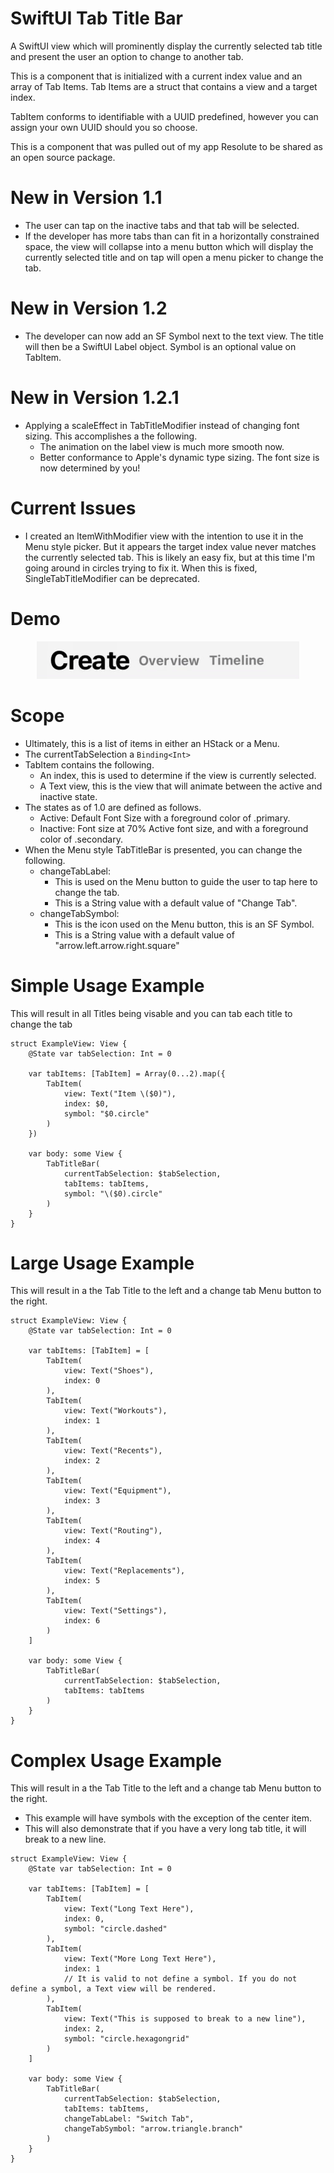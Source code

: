 # SwiftUI Tab Title Bar
A SwiftUI view which will prominently display the currently selected tab title and present the user an option to change to another tab.

This is a component that is initialized with a current index value and an array of Tab Items. Tab Items are a struct that contains a view and a target index. 

TabItem conforms to identifiable with a UUID predefined, however you can assign your own UUID should you so choose. 

This is a component that was pulled out of my app Resolute to be shared as an open source package. 

# New in Version 1.1
- The user can tap on the inactive tabs and that tab will be selected.
- If the developer has more tabs than can fit in a horizontally constrained space, the view will collapse into a menu button which will display the currently selected title and on tap will open a menu picker to change the tab.

# New in Version 1.2
- The developer can now add an SF Symbol next to the text view. The title will then be a SwiftUI Label object. Symbol is an optional value on TabItem. 

# New in Version 1.2.1
- Applying a scaleEffect in TabTitleModifier instead of changing font sizing. This accomplishes a the following.
    - The animation on the label view is much more smooth now.
    - Better conformance to Apple's dynamic type sizing. The font size is now determined by you!

# Current Issues
- I created an ItemWithModifier view with the intention to use it in the Menu style picker. But it appears the target index value never matches the currently selected tab. This is likely an easy fix, but at this time I'm going around in circles trying to fix it. When this is fixed, SingleTabTitleModifier can be deprecated.  

# Demo
<p align="center">
    <img src="TabTitleBar-Demo.gif" alt="Demo of Tab Title Bar" width="420" height="60" />
</p>

# Scope
- Ultimately, this is a list of items in either an HStack or a Menu.
- The currentTabSelection a `Binding<Int>`
- TabItem contains the following.
    - An index, this is used to determine if the view is currently selected. 
    - A Text view, this is the view that will animate between the active and inactive state. 
- The states as of 1.0 are defined as follows.
    - Active: Default Font Size with a foreground color of .primary.
    - Inactive: Font size at 70% Active font size, and with a foreground color of .secondary.
- When the Menu style TabTitleBar is presented, you can change the following.
    - changeTabLabel: 
        - This is used on the Menu button to guide the user to tap here to change the tab. 
        - This is a String value with a default value of "Change Tab". 
    - changeTabSymbol:
        - This is the icon used on the Menu button, this is an SF Symbol.
        - This is a String value with a default value of "arrow.left.arrow.right.square"


# Simple Usage Example
This will result in all Titles being visable and you can tab each title to change the tab
```
struct ExampleView: View {
    @State var tabSelection: Int = 0
    
    var tabItems: [TabItem] = Array(0...2).map({
        TabItem(
            view: Text("Item \($0)"), 
            index: $0,
            symbol: "$0.circle"
        )
    })
    
    var body: some View {
        TabTitleBar(
            currentTabSelection: $tabSelection,
            tabItems: tabItems,
            symbol: "\($0).circle"
        )
    }
}
```

# Large Usage Example
This will result in a the Tab Title to the left and a change tab Menu button to the right. 
```
struct ExampleView: View {
    @State var tabSelection: Int = 0
    
    var tabItems: [TabItem] = [
        TabItem(
            view: Text("Shoes"),
            index: 0
        ),
        TabItem(
            view: Text("Workouts"),
            index: 1
        ),
        TabItem(
            view: Text("Recents"),
            index: 2
        ),
        TabItem(
            view: Text("Equipment"),
            index: 3
        ),
        TabItem(
            view: Text("Routing"),
            index: 4
        ),
        TabItem(
            view: Text("Replacements"),
            index: 5
        ),
        TabItem(
            view: Text("Settings"),
            index: 6
        )
    ]
    
    var body: some View {
        TabTitleBar(
            currentTabSelection: $tabSelection,
            tabItems: tabItems
        )
    }
}
```

# Complex Usage Example
This will result in a the Tab Title to the left and a change tab Menu button to the right. 
- This example will have symbols with the exception of the center item.
- This will also demonstrate that if you have a very long tab title, it will break to a new line.
```
struct ExampleView: View {
    @State var tabSelection: Int = 0
    
    var tabItems: [TabItem] = [
        TabItem(
            view: Text("Long Text Here"),
            index: 0,
            symbol: "circle.dashed"
        ),
        TabItem(
            view: Text("More Long Text Here"),
            index: 1
            // It is valid to not define a symbol. If you do not define a symbol, a Text view will be rendered. 
        ),
        TabItem(
            view: Text("This is supposed to break to a new line"),
            index: 2,
            symbol: "circle.hexagongrid"
        )
    ]
    
    var body: some View {
        TabTitleBar(
            currentTabSelection: $tabSelection,
            tabItems: tabItems,
            changeTabLabel: "Switch Tab",
            changeTabSymbol: "arrow.triangle.branch"
        )
    }
}
```
